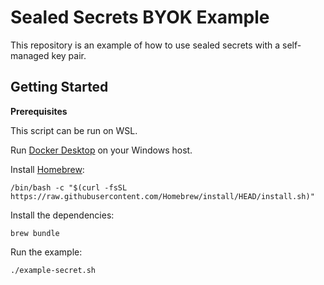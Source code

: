 # Sealed Secrets BYOK Example

This repository is an example of how to use sealed secrets with a self-managed key pair.

## Getting Started

**Prerequisites**

This script can be run on WSL.

Run [Docker Desktop](https://www.docker.com/products/docker-desktop) on your Windows host.

Install [Homebrew](https://brew.sh):

```shell
/bin/bash -c "$(curl -fsSL https://raw.githubusercontent.com/Homebrew/install/HEAD/install.sh)"
```

Install the dependencies:

```shell
brew bundle
```

Run the example:

```shell
./example-secret.sh
```
